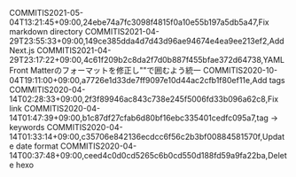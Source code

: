 COMMITIS2021-05-04T13:21:45+09:00,24ebe74a7fc3098f4815f0a10e55b197a5db5a47,Fix markdown directory
COMMITIS2021-04-29T23:55:33+09:00,149ce385dda4d7d43d96ae94674e4ea9ee213ef2,Add Next.js
COMMITIS2021-04-29T23:17:22+09:00,4c61f209b2c8da2f7d0b887f455bfae372d64738,YAML Front Matterのフォーマットを修正し""で囲むよう統一
COMMITIS2020-10-04T19:11:00+09:00,a7726e1d33de7ff9097e10d44ac2cfb1f80ef11e,Add tags
COMMITIS2020-04-14T02:28:33+09:00,2f3f89946ac843c738e245f5006fd33b096a62c8,Fix link
COMMITIS2020-04-14T01:47:39+09:00,b1c87df27cfab6d80bf16ebc335401cedfc095a7,tag -> keywords
COMMITIS2020-04-14T01:33:14+09:00,c35706e842136ecdcc6f56c2b3bf00884581570f,Update date format
COMMITIS2020-04-14T00:37:48+09:00,ceed4c0d0cd5265c6b0cd550d188fd59a9fa22ba,Delete hexo
